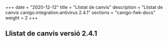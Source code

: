 +++
date        = "2020-12-12"
title       = "Llistat de canvis"
description = "Llistat de canvis canigo.integration.antivirus 2.4.1"
sections    = "canigo-fwk-docs"
weight		= 2
+++

## Llistat de canvis versió 2.4.1


